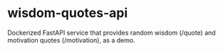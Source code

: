 # wisdom-quotes-api
Dockerized FastAPI service that provides random wisdom (/quote) and motivation quotes (/motivation), as a demo.
